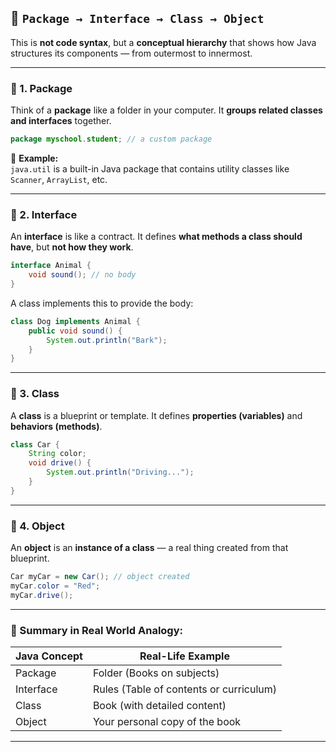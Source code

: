 ## 🔶 `Package → Interface → Class → Object`

This is **not code syntax**, but a **conceptual hierarchy** that shows how Java structures its components — from outermost to innermost.

---

### 🔸 1. **Package**
Think of a **package** like a folder in your computer. It **groups related classes and interfaces** together.

```java
package myschool.student; // a custom package
```

🔹 **Example:**  
`java.util` is a built-in Java package that contains utility classes like `Scanner`, `ArrayList`, etc.

---

### 🔸 2. **Interface**
An **interface** is like a contract. It defines **what methods a class should have**, but **not how they work**.

```java
interface Animal {
    void sound(); // no body
}
```

A class implements this to provide the body:

```java
class Dog implements Animal {
    public void sound() {
        System.out.println("Bark");
    }
}
```

---

### 🔸 3. **Class**
A **class** is a blueprint or template. It defines **properties (variables)** and **behaviors (methods)**.

```java
class Car {
    String color;
    void drive() {
        System.out.println("Driving...");
    }
}
```

---

### 🔸 4. **Object**
An **object** is an **instance of a class** — a real thing created from that blueprint.

```java
Car myCar = new Car(); // object created
myCar.color = "Red";
myCar.drive();
```

---

### 🔁 Summary in Real World Analogy:

| Java Concept | Real-Life Example |
|--------------|------------------|
| Package      | Folder (Books on subjects) |
| Interface    | Rules (Table of contents or curriculum) |
| Class        | Book (with detailed content) |
| Object       | Your personal copy of the book |

---
